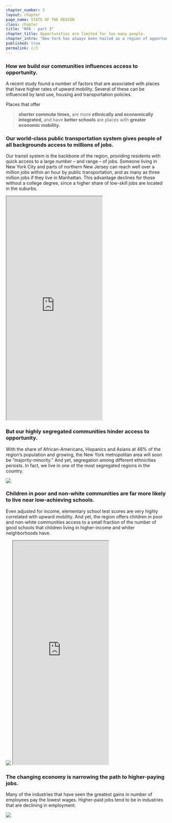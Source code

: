 ```yaml
---
chapter_number: 3
layout: chapter
page_name: STATE OF THE REGION
class: chapter
title: "RPA - part 3"
chapter_title: Opportunities are limited for too many people.
chapter_intro: "New York has always been hailed as a region of opportunity, built by millions of immigrants and their descendants who worked hard to climb the economic ladder. Today still, the breadth of job, career and business possibilities available here attracts everyone from the unskilled to successful professionals and entrepreneurs.   A person born into poverty has a better chance becoming an affluent adult here than in many other U.S. metropolitan areas. But it’s still a long shot – just one in 10 people born in the poorest 20% of families reached the top 20% as adults (compared with one in 12 nationally). For many of the region’s residents, particularly those growing up in poor, African-American, Hispanic and Asian neighborhoods, the chances of climbing the economic ladder are slim. "
published: true
permalink: c/3
---
```


### How we build our communities influences access to opportunity.
A recent study found a number of factors that are associated with places that have higher rates of upward mobility. Several of these can be influenced by land use, housing and transportation policies.

Places that offer
> **shorter commute times,**
are more
> **ethnically and economically integrated,**
and have
> **better schools**
are places with
> **greater economic mobility.**

### Our world-class public transportation system gives people of all backgrounds access to millions of jobs.
Our transit system is the backbone of the region, providing residents with quick access to a large number – and range – of jobs. Someone living in New York City and parts of northern New Jersey can reach well over a million jobs within an hour by public transportation, and as many as three million jobs if they live in Manhattan. This advantage declines for those without a college degree, since a higher share of low-skill jobs are located in the suburbs.

<iframe src="http://rpa.conveyal.com/jobs" height="700" class="wrap-map"></iframe>

### But our highly segregated communities hinder access to opportunity.
With the share of African-Americans, Hispanics and Asians at 48% of the region’s population and growing, the New York metropolitan area will soon be “majority-minority.” And yet, segregation among different ethnicities persists. In fact, we live in one of the most segregated regions in the country.

<img src="/rpa/media/Segregation.png" class="img-responsive" />

### Children in poor and non-white communities are far more likely to live near low-achieving schools.
Even adjusted for income, elementary school test scores are very highly correlated with upward mobility. And yet, the region offers children in poor and non-white communities access to a small fraction of the number of good schools that children living in higher-income and whiter neighborhoods have.

<img src="/rpa/media/Schools.png" class="img-responsive" />

<iframe src="http://volkanunsal.github.io/rpa/maps/schools.html" height="700" class="wrap-map"></iframe>

### The changing economy is narrowing the path to higher-paying jobs.
Many of the industries that have seen the greatest gains in number of employees pay the lowest wages. Higher-paid jobs tend to be in industries that are declining in employment.

<img src="/rpa/media/EmploymentSectors.png" class="img-resposnive" />
